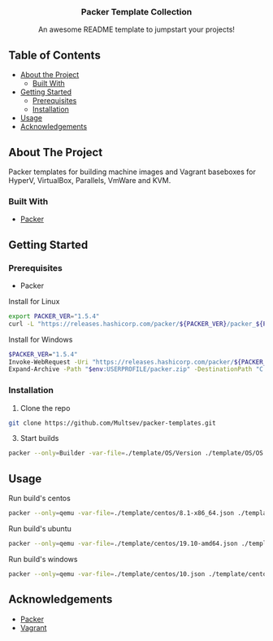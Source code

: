 <!-- PROJECT LOGO -->
<br />
<p align="center">
  <h3 align="center">Packer Template Collection</h3>

  <p align="center">
    An awesome README template to jumpstart your projects!
  </p>
</p>



<!-- TABLE OF CONTENTS -->
## Table of Contents

* [About the Project](#about-the-project)
  * [Built With](#built-with)
* [Getting Started](#getting-started)
  * [Prerequisites](#prerequisites)
  * [Installation](#installation)
* [Usage](#usage)
* [Acknowledgements](#acknowledgements)



<!-- ABOUT THE PROJECT -->
## About The Project

Packer templates for building machine images and Vagrant baseboxes for HyperV, VirtualBox, Parallels, VmWare and KVM.

### Built With
* [Packer](https://getbootstrap.com)

<!-- GETTING STARTED -->
## Getting Started

### Prerequisites
* Packer

Install for Linux
```sh
export PACKER_VER="1.5.4"
curl -L "https://releases.hashicorp.com/packer/${PACKER_VER}/packer_${PACKER_VER}_linux_amd64.zip" -o packer.zip && sudo unzip packer.zip -d "/usr/sbin" && rm -f packer.zip
```

Install for Windows
```sh
$PACKER_VER="1.5.4"
Invoke-WebRequest -Uri "https://releases.hashicorp.com/packer/${PACKER_VER}/packer_${PACKER_VER}_windows_amd64.zip" -OutFile "$env:USERPROFILE/packer.zip"
Expand-Archive -Path "$env:USERPROFILE/packer.zip" -DestinationPath "C:\Program Files"
```

### Installation

1. Clone the repo
```sh
git clone https://github.com/Multsev/packer-templates.git
```
3. Start builds
```sh
packer --only=Builder -var-file=./template/OS/Version ./template/OS/OS
```

<!-- USAGE EXAMPLES -->
## Usage

Run build's centos
```sh
packer --only=qemu -var-file=./template/centos/8.1-x86_64.json ./template/centos/centos.json
```
Run build's ubuntu
```sh
packer --only=qemu -var-file=./template/centos/19.10-amd64.json ./template/centos/ubuntu.json
```
Run build's windows
```sh
packer --only=qemu -var-file=./template/centos/10.json ./template/centos/windows.json
```
<!-- ACKNOWLEDGEMENTS -->
## Acknowledgements
* [Packer](https://getbootstrap.com)
* [Vagrant](https://www.vagrantup.com/)





<!-- MARKDOWN LINKS & IMAGES -->
<!-- https://www.markdownguide.org/basic-syntax/#reference-style-links -->
